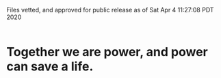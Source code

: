 Files vetted, and approved for public release as of Sat Apr  4 11:27:08 PDT 2020<br><br><h1>Together we are power, and power can save a life.</h1>
